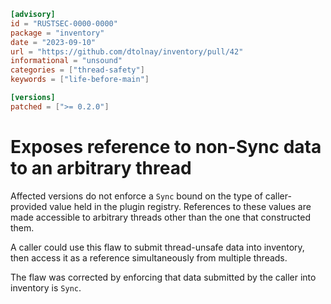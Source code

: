 ```toml
[advisory]
id = "RUSTSEC-0000-0000"
package = "inventory"
date = "2023-09-10"
url = "https://github.com/dtolnay/inventory/pull/42"
informational = "unsound"
categories = ["thread-safety"]
keywords = ["life-before-main"]

[versions]
patched = [">= 0.2.0"]
```

# Exposes reference to non-Sync data to an arbitrary thread

Affected versions do not enforce a `Sync` bound on the type of caller-provided
value held in the plugin registry. References to these values are made
accessible to arbitrary threads other than the one that constructed them.

A caller could use this flaw to submit thread-unsafe data into inventory, then
access it as a reference simultaneously from multiple threads.

The flaw was corrected by enforcing that data submitted by the caller into
inventory is `Sync`.

